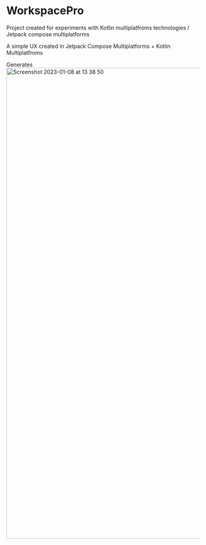 # WorkspacePro
Project created for experiments with Kotlin multiplatfroms technologies / Jetpack compose multiplatforms

A simple UX created in Jetpack Compose Multiplatforms + Kotlin Multiplatfroms 

Generates 
<img width="1226" alt="Screenshot 2023-01-08 at 13 38 50" src="https://user-images.githubusercontent.com/21205138/211196993-c225ec09-0d2e-487e-8627-d8c033a3320a.png">
